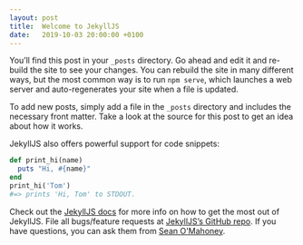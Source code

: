 ```yaml
---
layout: post
title:  Welcome to JekyllJS
date:   2019-10-03 20:00:00 +0100
---
```

You’ll find this post in your `_posts` directory. Go ahead and edit it and re-build the site to see your changes. You can rebuild the site in many different ways, but the most common way is to run `npm serve`, which launches a web server and auto-regenerates your site when a file is updated.

To add new posts, simply add a file in the `_posts` directory and includes the necessary front matter. Take a look at the source for this post to get an idea about how it works.

JekyllJS also offers powerful support for code snippets:

```ruby
def print_hi(name)
  puts "Hi, #{name}"
end
print_hi('Tom')
#=> prints 'Hi, Tom' to STDOUT.
```

Check out the [JekyllJS docs][jekyllJS-docs] for more info on how to get the most out of JekyllJS. File all bugs/feature requests at [JekyllJS’s GitHub repo][jekyllJS-gh]. If you have questions, you can ask them from [Sean O'Mahoney][sean].

[jekyllJS-docs]: https://github.com/Sean12697/JekyllJS/blob/master/README.md
[jekyllJS-gh]:   https://github.com/Sean12697/JekyllJS
[sean]:          https://twitter.com/Sean12697